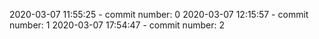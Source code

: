 2020-03-07 11:55:25 - commit number: 0
2020-03-07 12:15:57 - commit number: 1
2020-03-07 17:54:47 - commit number: 2
